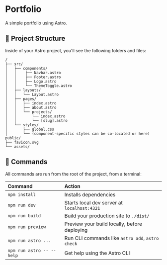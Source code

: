 # Portfolio

A simple portfolio using Astro.

## 🚀 Project Structure

Inside of your Astro project, you'll see the following folders and files:

```
/
├── src/
│   ├── components/
│   │    ├── Navbar.astro
│   │    ├── Footer.astro
│   │    ├── Logo.astro
│   │    └── ThemeToggle.astro
│   ├── layouts/
│   │   └── Layout.astro
│   ├── pages/
│   │   ├── index.astro
│   │   ├── about.astro
│   │   └── projects/
│   │       └── index.astro
│   │       └── [slug].astro
│   └── styles/
│       ├── global.css
│       └── (component-specific styles can be co-located or here)
public/
├── favicon.svg
└── assets/
```

## 🧞 Commands

All commands are run from the root of the project, from a terminal:

| Command                   | Action                                           |
| :------------------------ | :----------------------------------------------- |
| `npm install`             | Installs dependencies                            |
| `npm run dev`             | Starts local dev server at `localhost:4321`      |
| `npm run build`           | Build your production site to `./dist/`          |
| `npm run preview`         | Preview your build locally, before deploying     |
| `npm run astro ...`       | Run CLI commands like `astro add`, `astro check` |
| `npm run astro -- --help` | Get help using the Astro CLI                     |

